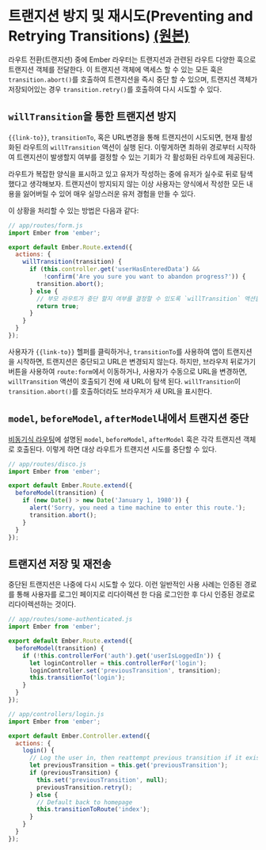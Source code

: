 # 트랜지션 방지 및 재시도(Preventing and Retrying Transitions) [(원본)](https://guides.emberjs.com/v2.11.0/routing/preventing-and-retrying-transitions/)

라우트 전환(트랜지션) 중에 Ember 라우터는 트랜지션과 관련된 라우트 다양한 훅으로 트랜지션 객체를 전달한다. 이 트랜지션 객체에 액세스 할 수 있는 모든 훅은 `transition.abort()`를 호출하여 트랜지션을 즉시 중단 할 수 있으며, 트랜지션 객체가 저장되어있는 경우 `transition.retry()`를 호출하여 다시 시도할 수 있다.

## `willTransition`을 통한 트랜지션 방지
`{{link-to}}`, `transitionTo`, 혹은 URL변경을 통해 트랜지션이 시도되면, 현재 활성화된 라우트의 `willTransition` 액션이 실행 된다. 이렇게하면 최하위 경로부터 시작하여 트랜지션이 발생할지 여부를 결정할 수 있는 기회가 각 활성화된 라우트에 제공된다.

라우트가 복잡한 양식을 표시하고 있고 유저가 작성하는 중에 유저가 실수로 뒤로 탐색했다고 생각해보자. 트랜지션이 방지되지 않는 이상 사용자는 양식에서 작성한 모든 내용을 잃어버릴 수 있어 매우 실망스러운 유저 경험을 만들 수 있다.

이 상황을 처리할 수 있는 방법은 다음과 같다:

```javascript
// app/routes/form.js
import Ember from 'ember';

export default Ember.Route.extend({
  actions: {
    willTransition(transition) {
      if (this.controller.get('userHasEnteredData') &&
          !confirm('Are you sure you want to abandon progress?')) {
        transition.abort();
      } else {
        // 부모 라우트가 중단 할지 여부를 결정할 수 있도록 `willTransition` 액션을 버블링 한다.
        return true;
      }
    }
  }
});
```

사용자가 `{{link-to}}` 헬퍼를 클릭하거나, `transitionTo`를 사용하여 앱이 트랜지션을 시작하면, 트랜지션은 중단되고 URL은 변경되지 않는다. 하지만, 브라우저 뒤로가기 버튼을 사용하여 `route:form`에서 이동하거나, 사용자가 수동으로 URL을 변경하면, `willTransition` 액션이 호출되기 전에 새 URL이 탐색 된다. `willTransition`이 `transition.abort()`를 호출하더라도 브라우저가 새 URL을 표시한다.

## `model`, `beforeModel`, `afterModel`내에서 트랜지션 중단

[비동기식 라우팅](guides/routing/asynchronous)에 설명된 `model`, `beforeModel`, `afterModel` 훅은 각각 트랜지션 객체로 호출된다. 이렇게 하면 대상 라우트가 트랜지션 시도를 중단할 수 있다.

```javascript
// app/routes/disco.js
import Ember from 'ember';

export default Ember.Route.extend({
  beforeModel(transition) {
    if (new Date() > new Date('January 1, 1980')) {
      alert('Sorry, you need a time machine to enter this route.');
      transition.abort();
    }
  }
});
```

## 트랜지션 저장 및 재전송
중단된 트랜지션은 나중에 다시 시도할 수 있다. 이런 일반적인 사용 사례는 인증된 경로를 통해 사용자를 로그인 페이지로 리다이렉션 한 다음 로그인한 후 다시 인증된 경로로 리다이렉션하는 것이다.

```javascript
// app/routes/some-authenticated.js
import Ember from 'ember';

export default Ember.Route.extend({
  beforeModel(transition) {
    if (!this.controllerFor('auth').get('userIsLoggedIn')) {
      let loginController = this.controllerFor('login');
      loginController.set('previousTransition', transition);
      this.transitionTo('login');
    }
  }
});
```

```javascript
// app/controllers/login.js
import Ember from 'ember';

export default Ember.Controller.extend({
  actions: {
    login() {
      // Log the user in, then reattempt previous transition if it exists.
      let previousTransition = this.get('previousTransition');
      if (previousTransition) {
        this.set('previousTransition', null);
        previousTransition.retry();
      } else {
        // Default back to homepage
        this.transitionToRoute('index');
      }
    }
  }
});
```
